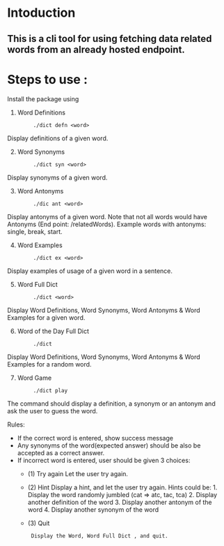 
# Intoduction
This is a cli tool for using fetching data related words from an already hosted endpoint.
------------------------------------------------------------------------------------------
# Steps to use :

Install the package using


1. Word Definitions

            ./dict defn <word>

Display definitions of a given word.

2. Word Synonyms

            ./dict syn <word>

Display synonyms of a given word. 

3. Word Antonyms

            ./dic ant <word>

Display antonyms of a given word. Note that not all words would have Antonyms (End point: /relatedWords). Example words with antonyms: single, break, start.

4. Word Examples

            ./dict ex <word>

Display examples of usage of a given word in a sentence. 

5. Word Full Dict

            ./dict <word>

Display Word Definitions, Word Synonyms, Word Antonyms & Word Examples for a given word.

6. Word of the Day Full Dict

            ./dict

Display Word Definitions, Word Synonyms, Word Antonyms & Word Examples for a random word.

7. Word Game

            ./dict play

The command should display a definition, a synonym or an antonym and ask the user to guess the word. 

Rules:

- If the correct word is entered, show success message
- Any synonyms of the word(expected answer) should be also be accepted as a correct answer.
- If incorrect word is entered, user should be given 3 choices:
    - (1) Try again
        Let the user try again.
    - (2) Hint
        Display a hint, and let the user try again. Hints could be:
            1. Display the word randomly jumbled (cat => atc, tac, tca)
            2. Display another definition of the word
            3. Display another antonym of the word
            4. Display another synonym of the word
    - (3) Quit

           Display the Word, Word Full Dict , and quit.
